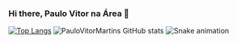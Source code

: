### Hi there, Paulo Vitor na Área 👋

 [![Top Langs](https://github-readme-stats.vercel.app/api/top-langs/?username=PauloVitorMartins&layout=compact)](https://github.com/PauloVitorMartins/github-readme-stats)
![PauloVitorMartins GitHub stats](https://github-readme-stats.vercel.app/api?username=PauloVitorMartins&show_icons=true&theme=dracula)
![Snake animation](https://github.com/PauloVitorMartins/PauloVitorMartins/blob/output/github-contribution-grid-snake.svg)

